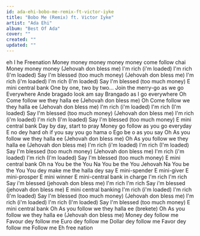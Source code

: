```yaml
---
id: ada-ehi-bobo-me-remix-ft-victor-iyke
title: "Bobo Me (Remix) ft. Victor Iyke"
artist: "Ada Ehi"
album: "Best Of Ada"
cover: ""
created: ""
updated: ""
---
```


eh I he
Freenation
Money money money money money come follow chai
Money money money
(Jehovah don bless me)
I'm rich (i'm loaded)
I'm rich (I'm loaded)
Say I'm blessed (too much money)
(Jehovah don bless me)
I'm rich (i'm loaded)
I'm rich (I'm loaded)
Say I'm blessed (too much money)
E mini central bank
One by one, two by two...
Join the merry-go as we go
Everywhere
Ande bragado look am say
Brangado as I go everywhere
Oh
Come follow we they halla ee (Jehovah don bless me)
Oh
Come follow we they halla ee (Jehovah don bless me)
I'm rich (i'm loaded)
I'm rich (I'm loaded)
Say I'm blessed (too much money)
(Jehovah don bless me)
I'm rich (i'm loaded)
I'm rich (I'm loaded)
Say I'm blessed (too much money)
E mini central bank
Day by day, start to pray
Money go follow as you go everyday
E no dey hard oh if you say you go hama o
Ego be o as you say
Oh
As you follow we they halla ee (Jehovah don bless me)
Oh
As you follow we they halla ee (Jehovah don bless me)
I'm rich (i'm loaded)
I'm rich (I'm loaded)
Say I'm blessed (too much money)
(Jehovah don bless me)
I'm rich (i'm loaded)
I'm rich (I'm loaded)
Say I'm blessed (too much money)
E mini central bank
Oh na You be the You
Na You be the You Jehovah
Na You be the You
You dey make me the halla dey say
E mini-spender
E mini-giver
E mini-prosper
E mini winner
E mini-central bank in charge
I'm rich
I'm rich
Say i'm blessed (jehovah don bless me)
I'm rich
I'm rich
Say i'm blessed (jehovah don bless me)
E mini central banking
I'm rich (i'm loaded)
I'm rich (I'm loaded)
Say I'm blessed (too much money)
(Jehovah don bless me)
I'm rich (i'm loaded)
I'm rich (I'm loaded)
Say I'm blessed (too much money)
E mini central bank
Oh
As you follow we they halla ee (brekete)
Oh
As you follow we they halla ee (Jehovah don bless me)
Money dey follow me
Favour dey follow me
Euro dey follow me
Dollar dey follow me
Favor dey follow me
Follow me
Eh free nation